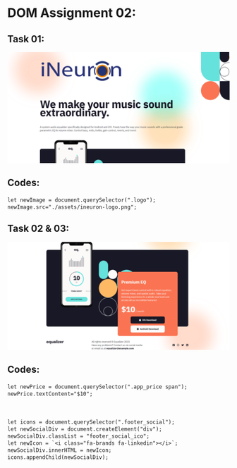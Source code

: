 # DOM Assignment 02:

## Task 01:
![output](./task1Output.png)
## Codes:

    let newImage = document.querySelector(".logo");
    newImage.src="./assets/ineuron-logo.png";
   




## Task 02 & 03:
![output](./task2Output.png)

## Codes:
    let newPrice = document.querySelector(".app_price span");
    newPrice.textContent="$10";



    let icons = document.querySelector(".footer_social");
    let newSocialDiv = document.createElement("div");
    newSocialDiv.classList = "footer_social_ico";
    let newIcon = `<i class="fa-brands fa-linkedin"></i>`;
    newSocialDiv.innerHTML = newIcon;
    icons.appendChild(newSocialDiv);    
